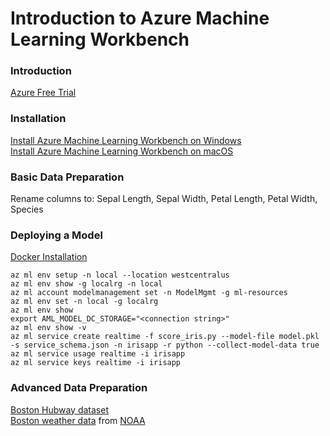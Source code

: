 # Introduction to Azure Machine Learning Workbench

### Introduction
[Azure Free Trial](https://azure.microsoft.com/free) 

### Installation
[Install Azure Machine Learning Workbench on Windows](https://docs.microsoft.com/en-us/azure/machine-learning/preview/quickstart-installation#install-azure-machine-learning-workbench-on-windows)  
[Install Azure Machine Learning Workbench on macOS](https://docs.microsoft.com/en-us/azure/machine-learning/preview/quickstart-installation#install-azure-machine-learning-workbench-on-macos)  

### Basic Data Preparation
Rename columns to: Sepal Length, Sepal Width, Petal Length, Petal Width, Species  

### Deploying a Model
[Docker Installation](https://docs.docker.com/engine/installation/#desktop)  
```
az ml env setup -n local --location westcentralus
az ml env show -g localrg -n local
az ml account modelmanagement set -n ModelMgmt -g ml-resources
az ml env set -n local -g localrg
az ml env show
export AML_MODEL_DC_STORAGE="<connection string>"
az ml env show -v
az ml service create realtime -f score_iris.py --model-file model.pkl -s service_schema.json -n irisapp -r python --collect-model-data true
az ml service usage realtime -i irisapp
az ml service keys realtime -i irisapp
```

### Advanced Data Preparation
[Boston Hubway dataset](https://s3.amazonaws.com/hubway-data/index.html)  
[Boston weather data](https://azuremluxcdnprod001.blob.core.windows.net/docs/azureml/bikeshare/BostonWeather.csv) from [NOAA](http://www.noaa.gov)  


